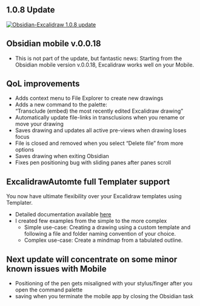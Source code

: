## 1.0.8 Update
[![Obsidian-Excalidraw 1.0.8 update](https://user-images.githubusercontent.com/14358394/117492534-029e6680-af72-11eb-90a3-086e67e70c1c.jpg)](https://youtu.be/AtEhmHJjnxM)

## Obsidian mobile v.0.0.18
- This is not part of the update, but fantastic news: Starting from the Obsidian mobile version v.0.0.18, Excalidraw works well on your Mobile.

## QoL improvements
- Adds context menu to File Explorer to create new drawings
- Adds a new command to the palette: “Transclude (embed) the most recently edited Excalidraw drawing”
- Automatically update file-links in transclusions when you rename or move your drawing
- Saves drawing and updates all active pre-views when drawing loses focus
- File is closed and removed when you select “Delete file” from more options
- Saves drawing when exiting Obsidian
- Fixes pen positioning bug with sliding panes after panes scroll

## ExcalidrawAutomte full Templater support
You now have ultimate flexibility over your Excalidraw templates using Templater. 
- Detailed documentation available [here](https://github.com/zsviczian/obsidian-excalidraw-plugin/blob/master/AutomateHowTo.md)
- I created few examples from the simple to the more complex
	- Simple use-case: Creating a drawing using a custom template and following a file and folder naming convention of your choice.
	- Complex use-case: Create a mindmap from a tabulated outline.

## Next update will concentrate on some minor known issues with Mobile
- Positioning of the pen gets misaligned with your stylus/finger after you open the command palette
- saving when you terminate the mobile app by closing the Obsidian task